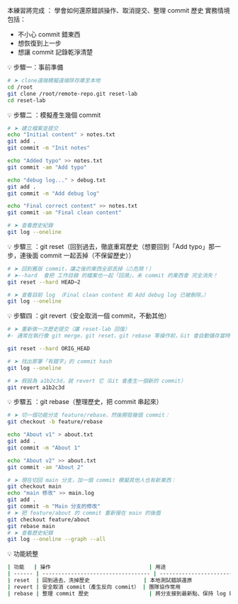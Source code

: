 本練習將完成 ：
學會如何還原錯誤操作、取消提交、整理 commit 歷史
實務情境包括：

- 不小心 commit 錯東西
- 想恢復到上一步
- 想讓 commit 記錄乾淨清楚

💡 步驟一：事前準備
```bash
# ➤ clone遠端模擬遠端除存庫至本地
cd /root
git clone /root/remote-repo.git reset-lab
cd reset-lab
```

💡 步驟二 ：模擬產生幾個 commit

```bash
# ➤ 建立檔案並提交
echo "Initial content" > notes.txt
git add .
git commit -m "Init notes"

echo "Added typo" >> notes.txt
git commit -am "Add typo"

echo "debug log..." > debug.txt
git add .
git commit -m "Add debug log"

echo "Final correct content" >> notes.txt
git commit -am "Final clean content"

# ➤ 查看歷史紀錄
git log --oneline
```

💡 步驟三 ：git reset（回到過去，徹底重寫歷史（想要回到「Add typo」那一步，連後面 commit 一起丟掉（不保留歷史））

```bash
# ➤ 回到舊版 commit，讓之後的東西全部丟掉（⚠危險！）
# ➤--hard  會把 工作目錄 的檔案也一起「回溯」，未 commit 的東西會 完全消失！
git reset --hard HEAD~2

# ➤ 查看目前 log （Final clean content 和 Add debug log 已被刪除。）
git log --oneline


```

💡 步驟四 ：git revert（安全取消一個 commit，不動其他）

```bash
# ➤ 重新做一次歷史提交（讓 reset-lab 回復）
#- 通常在執行像 git merge、git reset、git rebase 等操作前，Git 會自動儲存當時的 HEAD 到 ORIG_HEAD，這讓你可以「回到操作前的狀態」

git reset --hard ORIG_HEAD

# ➤ 找出那筆「有錯字」的 commit hash
git log --oneline

# ➤ 假設為 a1b2c3d，就 revert 它（Git 會產生一個新的 commit）
git revert a1b2c3d

```

💡 步驟五 ：git rebase（整理歷史，把 commit 串起來）

```bash
# ➤ 切一個功能分支 feature/rebase，然後開發幾個 commit：
git checkout -b feature/rebase

echo "About v1" > about.txt
git add .
git commit -m "About 1"

echo "About v2" >> about.txt
git commit -am "About 2"

# ➤ 現在切回 main 分支，加一個 commit 模擬其他人也有新東西：
git checkout main
echo "main 修改" >> main.log
git add .
git commit -m "Main 分支的修改"
# ➤ 把 feature/about 的 commit 重新接在 main 的後面
git checkout feature/about
git rebase main
# ➤ 查看歷史紀錄
git log --oneline --graph --all

```

💡 功能統整

```bash
| 功能   | 操作                               | 用途                            |
| ------ | ---------------------------------- | ------------------------------- |
| reset  | 回到過去、洗掉歷史                 | 本地測試錯誤還原                |
| revert | 安全取消 commit（產生反向 commit） | 團隊協作常用                    |
| rebase | 整理 commit 歷史                   | 將分支接到最新點、保持 log 乾淨 |
```
